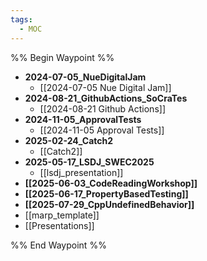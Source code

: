 ```yaml
---
tags:
  - MOC
---
```


%% Begin Waypoint %%
- **2024-07-05_NueDigitalJam**
	- [[2024-07-05 Nue Digital Jam]]
- **2024-08-21_GithubActions_SoCraTes**
	- [[2024-08-21 Github Actions]]
- **2024-11-05_ApprovalTests**
	- [[2024-11-05 Approval Tests]]
- **2025-02-24_Catch2**
	- [[Catch2]]
- **2025-05-17_LSDJ_SWEC2025**
	- [[lsdj_presentation]]
- **[[2025-06-03_CodeReadingWorkshop]]**
- **[[2025-06-17_PropertyBasedTesting]]**
- **[[2025-07-29_CppUndefinedBehavior]]**
- [[marp_template]]
- [[Presentations]]

%% End Waypoint %%
